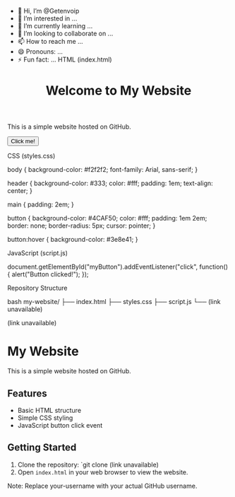 - 👋 Hi, I’m @Getenvoip
- 👀 I’m interested in ...
- 🌱 I’m currently learning ...
- 💞️ I’m looking to collaborate on ...
- 📫 How to reach me ...
- 😄 Pronouns: ...
- ⚡ Fun fact: ...
HTML (index.html)

<!DOCTYPE html>
<html lang="en">
<head>
	<meta charset="UTF-8">
	<meta name="viewport" content="width=device-width, initial-scale=1.0">
	<title>My Website</title>
	<link rel="stylesheet" href="styles.css">
</head>
<body>
	<header>
		<h1>Welcome to My Website</h1>
	</header>
	<main>
		<p>This is a simple website hosted on GitHub.</p>
		<button id="myButton">Click me!</button>
	</main>
	<script src="script.js"></script>
</body>
</html>


CSS (styles.css)

body {
	background-color: #f2f2f2;
	font-family: Arial, sans-serif;
}

header {
	background-color: #333;
	color: #fff;
	padding: 1em;
	text-align: center;
}

main {
	padding: 2em;
}

button {
	background-color: #4CAF50;
	color: #fff;
	padding: 1em 2em;
	border: none;
	border-radius: 5px;
	cursor: pointer;
}

button:hover {
	background-color: #3e8e41;
}


JavaScript (script.js)

document.getElementById("myButton").addEventListener("click", function() {
	alert("Button clicked!");
});


Repository Structure

bash
my-website/
├── index.html
├── styles.css
├── script.js
└── (link unavailable)


(link unavailable)

# My Website

This is a simple website hosted on GitHub.

## Features

* Basic HTML structure
* Simple CSS styling
* JavaScript button click event

## Getting Started

1. Clone the repository: `git clone (link unavailable)
2. Open `index.html` in your web browser to view the website.


Note: Replace your-username with your actual GitHub username.
<!---
Getenvoip/Getenvoip is a ✨ special ✨ repository because its `README.md` (this file) appears on your GitHub profile.
You can click the Preview link to take a look at your changes.
--->
